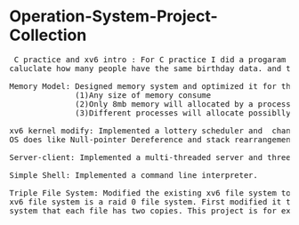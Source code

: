 # Operation-System-Project-Collection
<pre> C practice and xv6 intro : For C practice I did a progaram that can read a file and parse the data to 
caluclate how many people have the same birthday data. and the xv6 intro is adding a new system call to xv6 OS.

Memory Model: Designed memory system and optimized it for three different kind of workload. 
              (1)Any size of memory consume
              (2)Only 8mb memory will allocated by a process
              (3)Different processes will allocate possiblly 2mb,8mb,16mb memory.

xv6 kernel modify: Implemented a lottery scheduler and  changing xv6 to support a few features virtually every modern
OS does like Null-pointer Dereference and stack rearrangement.

Server-client: Implemented a multi-threaded server and three different scheduling policies(FIFO, SFNF,SFF)

Simple Shell: Implemented a command line interpreter.

Triple File System: Modified the existing xv6 file system to have the protation from data corruption. Originally the 
xv6 file system is a raid 0 file system. First modified it to a mirror file system and then base on that created a file 
system that each file has two copies. This project is for extra points.</pre>
